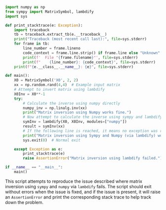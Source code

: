 ```python
import numpy as np
from sympy import MatrixSymbol, lambdify
import sys

def print_stacktrace(e: Exception):
    import traceback
    tb = traceback.extract_tb(e.__traceback__)
    print("Traceback (most recent call last):", file=sys.stderr)
    for frame in tb:
        line_number = frame.lineno
        code_context = frame.line.strip() if frame.line else "Unknown"
        print(f'  File "{frame.filename}"', file=sys.stderr)
        print(f"    {line_number}: {code_context}", file=sys.stderr)
    print(f"{e.__class__.__name__}: {e}", file=sys.stderr)

def main():
    X0 = MatrixSymbol('X0', 2, 2)
    xx = np.random.rand(4,4)  # Example input matrix
    # Attempt to invert matrix using lambdify
    X0Inv = X0**-1
    try:
        # Calculate the inverse using numpy directly
        numpy_inv = np.linalg.inv(xx)
        print("Matrix inversion using Numpy works fine.")
        # Now attempt to calculate the inverse using sympy and lambdify
        symInv = lambdify(X0, X0Inv, modules=["numpy"])
        result = symInv(xx)
        # If the following line is reached, it means no exception was raised
        print("Matrix inversion using Sympy and Numpy (via lambdify) works fine.")
        sys.exit(0)  # Normal exit

    except Exception as e:
        print_stacktrace(e)
        raise AssertionError("Matrix inversion using lambdify failed.") from e

if __name__ == "__main__":
    main()
```

This script attempts to reproduce the issue described where matrix inversion using `sympy` and `numpy` via `lambdify` fails. The script should exit without errors when the issue is fixed, and if the issue is present, it will raise an `AssertionError` and print the corresponding stack trace to help track down the problem.